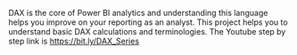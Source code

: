 DAX is the core of Power BI analytics and understanding this language helps you improve on your reporting as an analyst. 
This project helps you to understand basic DAX calculations and terminologies.
The Youtube step by step link is https://bit.ly/DAX_Series
